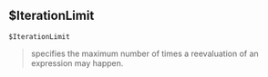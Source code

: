 ## $IterationLimit

```
$IterationLimit
```

> specifies the maximum number of times a reevaluation of an expression may happen.
  
 
